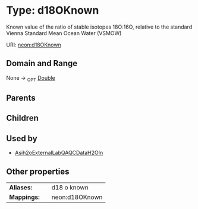 
# Type: d18OKnown


Known value of the ratio of stable isotopes 18O:16O, relative to the standard Vienna Standard Mean Ocean Water (VSMOW)

URI: [neon:d18OKnown](https://data.neonscience.org/d18OKnown)


## Domain and Range

None ->  <sub>OPT</sub> [Double](types/Double.md)

## Parents


## Children


## Used by

 * [Asih2oExternalLabQAQCDataH2OIn](Asih2oExternalLabQAQCDataH2OIn.md)

## Other properties

|  |  |  |
| --- | --- | --- |
| **Aliases:** | | d18 o known |
| **Mappings:** | | neon:d18OKnown |

